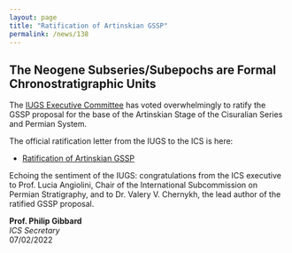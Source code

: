 ```yaml
---
layout: page
title: "Ratification of Artinskian GSSP"
permalink: /news/138
---
```

## The Neogene Subseries/Subepochs are Formal Chronostratigraphic Units

The [IUGS Executive Committee](https://www.iugs.org/executive) has voted overwhelmingly to ratify the GSSP proposal for the base of the Artinskian Stage of the Cisuralian Series and Permian System.

The official ratification letter from the IUGS to the ICS is here:

* [Ratification of Artinskian GSSP](/news/138_ArtinskianGSSPRatification.pdf)

Echoing the sentiment of the IUGS: congratulations from the ICS executive to Prof. Lucia Angiolini, Chair of the International Subcommission on Permian Stratigraphy, and to Dr. Valery V. Chernykh, the lead author of the ratified GSSP proposal.

**Prof. Philip Gibbard**  
_ICS Secretary_  
07/02/2022
